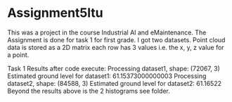 # Assignment5ltu
This was a project in the course Industrial AI and eMaintenance.
The Assignment is done for task 1 for first grade. 
I got two datasets.
Point cloud data is stored as a 2D matrix
each row has 3 values i.e. the x, y, z value for a point. 

Task 1 Results after code execute: 
Processing dataset1, shape: (72067, 3)
Estimated ground level for dataset1: 61.15373000000003
Processing dataset2, shape: (84588, 3)
Estimated ground level for dataset2: 61.16522
Beyond the results above is the 2 histograms see folder. 




